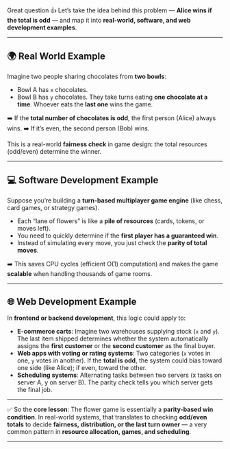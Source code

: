 Great question 👍 Let’s take the idea behind this problem — **Alice wins if the total is odd** — and map it into **real-world, software, and web development examples**.

---

## 🌍 Real World Example

Imagine two people sharing chocolates from **two bowls**:

* Bowl A has `x` chocolates.
* Bowl B has `y` chocolates.
  They take turns eating **one chocolate at a time**. Whoever eats the **last one** wins the game.

➡️ If the **total number of chocolates is odd**, the first person (Alice) always wins.
➡️ If it’s even, the second person (Bob) wins.

This is a real-world **fairness check** in game design: the total resources (odd/even) determine the winner.

---

## 💻 Software Development Example

Suppose you’re building a **turn-based multiplayer game engine** (like chess, card games, or strategy games).

* Each “lane of flowers” is like a **pile of resources** (cards, tokens, or moves left).
* You need to quickly determine if the **first player has a guaranteed win**.
* Instead of simulating every move, you just check the **parity of total moves**.

➡️ This saves CPU cycles (efficient O(1) computation) and makes the game **scalable** when handling thousands of game rooms.

---

## 🌐 Web Development Example

In **frontend or backend development**, this logic could apply to:

* **E-commerce carts**: Imagine two warehouses supplying stock (`x` and `y`). The last item shipped determines whether the system automatically assigns the **first customer** or the **second customer** as the final buyer.
* **Web apps with voting or rating systems**: Two categories (`x` votes in one, `y` votes in another). If the **total is odd**, the system could bias toward one side (like Alice); if even, toward the other.
* **Scheduling systems**: Alternating tasks between two servers (x tasks on server A, y on server B). The parity check tells you which server gets the final job.

---

✅ So the **core lesson**:
The flower game is essentially a **parity-based win condition**. In real-world systems, that translates to checking **odd/even totals** to decide **fairness, distribution, or the last turn owner** — a very common pattern in **resource allocation, games, and scheduling**.

---
